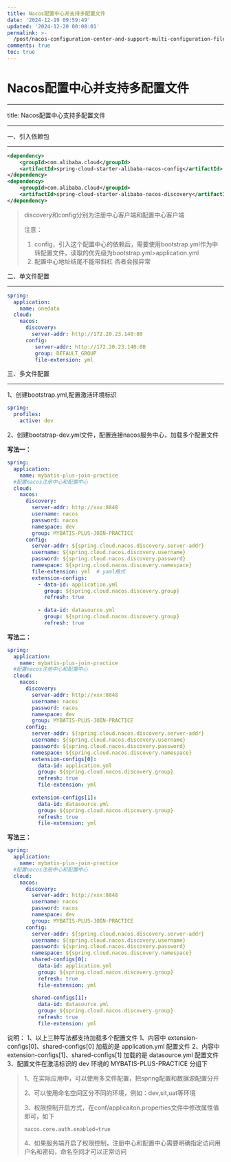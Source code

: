 ```yaml
---
title: Nacos配置中心并支持多配置文件
date: '2024-12-19 09:59:49'
updated: '2024-12-20 00:08:01'
permalink: >-
  /post/nacos-configuration-center-and-support-multi-configuration-files-zi2mmf.html
comments: true
toc: true
---
```


# Nacos配置中心并支持多配置文件

---

title: Nacos配置中心支持多配置文件

---

一、引入依赖包

---

```xml
<dependency>
    <groupId>com.alibaba.cloud</groupId>
    <artifactId>spring-cloud-starter-alibaba-nacos-config</artifactId>
</dependency>
<dependency>
    <groupId>com.alibaba.cloud</groupId>
    <artifactId>spring-cloud-starter-alibaba-nacos-discovery</artifactId>
</dependency>
```

> discovery和config分别为注册中心客户端和配置中心客户端
>
> 注意：
>
> 1. config，引入这个配置中心的依赖后，需要使用bootstrap.yml作为中转配置文件，读取的优先级为bootstrap.yml>application.yml
> 2. 配置中心地址结尾不能带斜杠 否者会报异常

二、单文件配置

---

```yml
spring:
  application:
    name: onedata
  cloud:
    nacos:
      discovery:
        server-addr: http://172.20.23.140:80
      config:
         server-addr: http://172.20.23.140:80
         group: DEFAULT_GROUP
         file-extension: yml
```

三、多文件配置

---

1、创建bootstrap.yml,配置激活环境标识

```yml
spring:
  profiles:
    active: dev
```

2、创建bootstrap-dev.yml文件，配置连接nacos服务中心，加载多个配置文件

**写法一：**

```yml
spring:
  application:
    name: mybatis-plus-join-practice
  #配置nacos注册中心和配置中心
  cloud:
    nacos:
      discovery:
        server-addr: http://xxx:8848
        username: nacos
        password: nacos
        namespace: dev
        group: MYBATIS-PLUS-JOIN-PRACTICE
      config:
        server-addr: ${spring.cloud.nacos.discovery.server-addr}
        username: ${spring.cloud.nacos.discovery.username}
        password: ${spring.cloud.nacos.discovery.password}
        namespace: ${spring.cloud.nacos.discovery.namespace}
        file-extension: yml  # yaml格式
        extension-configs:
          - data-id: application.yml
            group: ${spring.cloud.nacos.discovery.group}
            refresh: true
 
          - data-id: datasource.yml
            group: ${spring.cloud.nacos.discovery.group}
            refresh: true
```

**写法二：**

```yaml
spring:
  application:
    name: mybatis-plus-join-practice
  #配置nacos注册中心和配置中心
  cloud:
    nacos:
      discovery:
        server-addr: http://xxx:8848
        username: nacos
        password: nacos
        namespace: dev
        group: MYBATIS-PLUS-JOIN-PRACTICE
      config:
        server-addr: ${spring.cloud.nacos.discovery.server-addr}
        username: ${spring.cloud.nacos.discovery.username}
        password: ${spring.cloud.nacos.discovery.password}
        namespace: ${spring.cloud.nacos.discovery.namespace}
        extension-configs[0]:
          data-id: application.yml
          group: ${spring.cloud.nacos.discovery.group}
          refresh: true
          file-extension: yml
 
        extension-configs[1]:
          data-id: datasource.yml
          group: ${spring.cloud.nacos.discovery.group}
          refresh: true
          file-extension: yml
```

**写法三：**

```yaml
spring:
  application:
    name: mybatis-plus-join-practice
  #配置nacos注册中心和配置中心
  cloud:
    nacos:
      discovery:
        server-addr: http://xxx:8848
        username: nacos
        password: nacos
        namespace: dev
        group: MYBATIS-PLUS-JOIN-PRACTICE
      config:
        server-addr: ${spring.cloud.nacos.discovery.server-addr}
        username: ${spring.cloud.nacos.discovery.username}
        password: ${spring.cloud.nacos.discovery.password}
        namespace: ${spring.cloud.nacos.discovery.namespace}
        shared-configs[0]:
          data-id: application.yml
          group: ${spring.cloud.nacos.discovery.group}
          refresh: true
          file-extension: yml
 
        shared-configs[1]:
          data-id: datasource.yml
          group: ${spring.cloud.nacos.discovery.group}
          refresh: true
          file-extension: yml
```

说明： 1、以上三种写法都支持加载多个配置文件 1、内容中 extension-configs\[0\]、shared-configs\[0\] 加载的是 application.yml 配置文件 2、内容中 extension-configs\[1\]、shared-configs\[1\] 加载的是 datasource.yml 配置文件 3、配置文件在激活标识的 dev 环境的 MYBATIS-PLUS-PRACTICE 分组下

> 1、在实际应用中，可以使用多文件配置，把spring配置和数据源配置分开
>
> 2、可以使用命名空间区分不同的环境，例如：dev,sit,uat等环境
>
> 3、权限控制开启方式，在conf/applicaiton.properties文件中修改属性值即可，如下
>
> `nacos.core.auth.enabled=true`
>
> 4、如果服务端开启了权限控制，注册中心和配置中心需要明确指定访问用户名和密码，命名空间才可以正常访问
